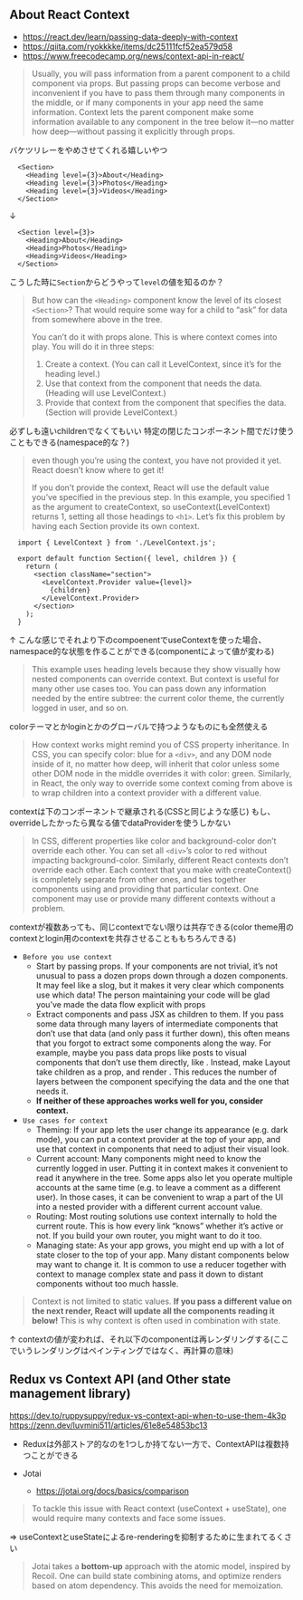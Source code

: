 ## About React Context
- https://react.dev/learn/passing-data-deeply-with-context
- https://qiita.com/ryokkkke/items/dc25111fcf52ea579d58
- https://www.freecodecamp.org/news/context-api-in-react/

> Usually, you will pass information from a parent component to a child component via props. But passing props can become verbose and inconvenient if you have to pass them through many components in the middle, or if many components in your app need the same information. Context lets the parent component make some information available to any component in the tree below it—no matter how deep—without passing it explicitly through props.

バケツリレーをやめさせてくれる嬉しいやつ

```tsx
  <Section>
    <Heading level={3}>About</Heading>
    <Heading level={3}>Photos</Heading>
    <Heading level={3}>Videos</Heading>
  </Section>
```
↓
```tsx
  <Section level={3}>
    <Heading>About</Heading>
    <Heading>Photos</Heading>
    <Heading>Videos</Heading>
  </Section>
```
こうした時に`Section`からどうやって`level`の値を知るのか？

> But how can the `<Heading>` component know the level of its closest `<Section>`? That would require some way for a child to “ask” for data from somewhere above in the tree.
>
> You can’t do it with props alone. This is where context comes into play. You will do it in three steps:
>
> 1. Create a context. (You can call it LevelContext, since it’s for the heading level.)
> 2. Use that context from the component that needs the data. (Heading will use LevelContext.)
> 3. Provide that context from the component that specifies the data. (Section will provide LevelContext.)

必ずしも遠いchildrenでなくてもいい
特定の閉じたコンポーネント間でだけ使うこともできる(namespace的な？)

> even though you’re using the context, you have not provided it yet. React doesn’t know where to get it!
>
> If you don’t provide the context, React will use the default value you’ve specified in the previous step. In this example, you specified 1 as the argument to createContext, so useContext(LevelContext) returns 1, setting all those headings to `<h1>`. Let’s fix this problem by having each Section provide its own context.

```tsx
  import { LevelContext } from './LevelContext.js';

  export default function Section({ level, children }) {
    return (
      <section className="section">
        <LevelContext.Provider value={level}>
          {children}
        </LevelContext.Provider>
      </section>
    );
  }
```
↑ こんな感じでそれより下のcompoenentでuseContextを使った場合、namespace的な状態を作ることができる(componentによって値が変わる)

> This example uses heading levels because they show visually how nested components can override context. But context is useful for many other use cases too. You can pass down any information needed by the entire subtree: the current color theme, the currently logged in user, and so on.

colorテーマとかloginとかのグローバルで持つようなものにも全然使える

> How context works might remind you of CSS property inheritance. In CSS, you can specify color: blue for a `<div>`, and any DOM node inside of it, no matter how deep, will inherit that color unless some other DOM node in the middle overrides it with color: green. Similarly, in React, the only way to override some context coming from above is to wrap children into a context provider with a different value.

contextは下のコンポーネントで継承される(CSSと同じような感じ)
もし、overrideしたかったら異なる値でdataProviderを使うしかない

> In CSS, different properties like color and background-color don’t override each other. You can set all  `<div>`’s color to red without impacting background-color. Similarly, different React contexts don’t override each other. Each context that you make with createContext() is completely separate from other ones, and ties together components using and providing that particular context. One component may use or provide many different contexts without a problem.

contextが複数あっても、同じcontextでない限りは共存できる(color theme用のcontextとlogin用のcontextを共存させることももちろんできる)

- `Before you use context`
  - Start by passing props. If your components are not trivial, it’s not unusual to pass a dozen props down through a dozen components. It may feel like a slog, but it makes it very clear which components use which data! The person maintaining your code will be glad you’ve made the data flow explicit with props
  - Extract components and pass JSX as children to them. If you pass some data through many layers of intermediate components that don’t use that data (and only pass it further down), this often means that you forgot to extract some components along the way. For example, maybe you pass data props like posts to visual components that don’t use them directly, like <Layout posts={posts} />. Instead, make Layout take children as a prop, and render <Layout><Posts posts={posts} /></Layout>. This reduces the number of layers between the component specifying the data and the one that needs it.
  - **If neither of these approaches works well for you, consider context.**
- `Use cases for context`
  - Theming: If your app lets the user change its appearance (e.g. dark mode), you can put a context provider at the top of your app, and use that context in components that need to adjust their visual look.
  - Current account: Many components might need to know the currently logged in user. Putting it in context makes it convenient to read it anywhere in the tree. Some apps also let you operate multiple accounts at the same time (e.g. to leave a comment as a different user). In those cases, it can be convenient to wrap a part of the UI into a nested provider with a different current account value.
  - Routing: Most routing solutions use context internally to hold the current route. This is how every link “knows” whether it’s active or not. If you build your own router, you might want to do it too.
  - Managing state: As your app grows, you might end up with a lot of state closer to the top of your app. Many distant components below may want to change it. It is common to use a reducer together with context to manage complex state and pass it down to distant components without too much hassle.

> Context is not limited to static values. **If you pass a different value on the next render, React will update all the components reading it below!** This is why context is often used in combination with state.

↑ contextの値が変われば、それ以下のcomponentは再レンダリングする(ここでいうレンダリングはペインティングではなく、再計算の意味)

## Redux vs Context API (and Other state management library)
https://dev.to/ruppysuppy/redux-vs-context-api-when-to-use-them-4k3p
https://zenn.dev/luvmini511/articles/61e8e54853bc13


- Reduxは外部ストア的なのを1つしか持てない一方で、ContextAPIは複数持つことができる

- Jotai
  - https://jotai.org/docs/basics/comparison

> To tackle this issue with React context (useContext + useState), one would require many contexts and face some issues.

=> useContextとuseStateによるre-renderingを抑制するために生まれてるくさい

> Jotai takes a **bottom-up** approach with the atomic model, inspired by Recoil. One can build state combining atoms, and optimize renders based on atom dependency. This avoids the need for memoization.
